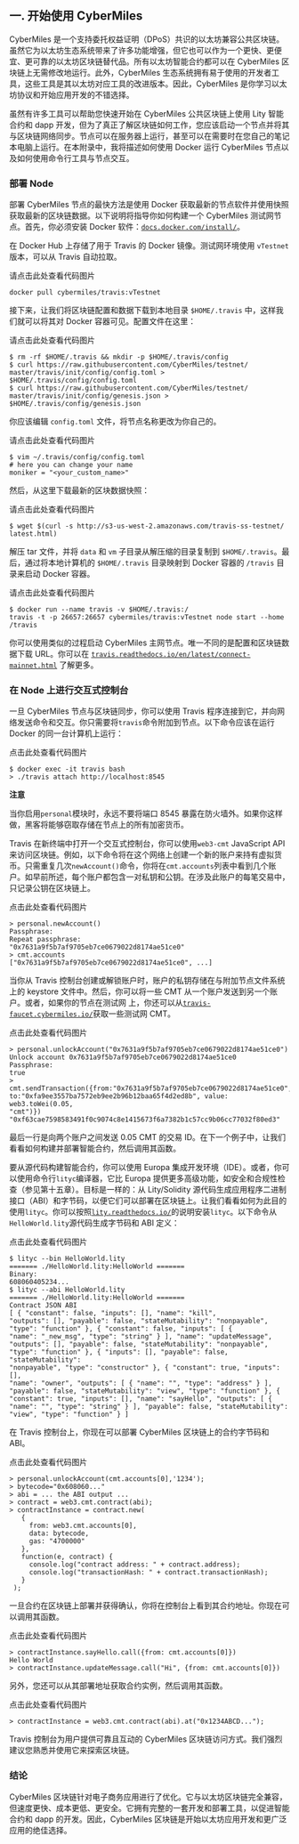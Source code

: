 ## 一. 开始使用 CyberMiles

CyberMiles 是一个支持委托权益证明（DPoS）共识的以太坊兼容公共区块链。虽然它为以太坊生态系统带来了许多功能增强，但它也可以作为一个更快、更便宜、更可靠的以太坊区块链替代品。所有以太坊智能合约都可以在 CyberMiles 区块链上无需修改地运行。此外，CyberMiles 生态系统拥有易于使用的开发者工具，这些工具是其以太坊对应工具的改进版本。因此，CyberMiles 是你学习以太坊协议和开始应用开发的不错选择。

虽然有许多工具可以帮助您快速开始在 CyberMiles 公共区块链上使用 Lity 智能合约和 dapp 开发，但为了真正了解区块链如何工作，您应该启动一个节点并将其与区块链网络同步。节点可以在服务器上运行，甚至可以在需要时在您自己的笔记本电脑上运行。在本附录中，我将描述如何使用 Docker 运行 CyberMiles 节点以及如何使用命令行工具与节点交互。

### 部署 Node

部署 CyberMiles 节点的最快方法是使用 Docker 获取最新的节点软件并使用快照获取最新的区块链数据。以下说明将指导你如何构建一个 CyberMiles 测试网节点。首先，你必须安装 Docker 软件：[`docs.docker.com/install/`](https://docs.docker.com/install/)。

在 Docker Hub 上存储了用于 Travis 的 Docker 镜像。测试网环境使用 `vTestnet` 版本，可以从 Travis 自动拉取。

请点击此处查看代码图片

```
docker pull cybermiles/travis:vTestnet
```

接下来，让我们将区块链配置和数据下载到本地目录 `$HOME/.travis` 中，这样我们就可以将其对 Docker 容器可见。配置文件在这里：

请点击此处查看代码图片

```
$ rm -rf $HOME/.travis && mkdir -p $HOME/.travis/config
$ curl https://raw.githubusercontent.com/CyberMiles/testnet/
master/travis/init/config/config.toml > $HOME/.travis/config/config.toml
$ curl https://raw.githubusercontent.com/CyberMiles/testnet/
master/travis/init/config/genesis.json > $HOME/.travis/config/genesis.json
```

你应该编辑 `config.toml` 文件，将节点名称更改为你自己的。

请点击此处查看代码图片

```
$ vim ~/.travis/config/config.toml
# here you can change your name
moniker = "<your_custom_name>"
```

然后，从这里下载最新的区块数据快照：

请点击此处查看代码图片

```
$ wget $(curl -s http://s3-us-west-2.amazonaws.com/travis-ss-testnet/
latest.html)
```

解压 tar 文件，并将 `data` 和 `vm` 子目录从解压缩的目录复制到 `$HOME/.travis`。最后，通过将本地计算机的 `$HOME/.travis` 目录映射到 Docker 容器的 `/travis` 目录来启动 Docker 容器。

请点击此处查看代码图片

```
$ docker run --name travis -v $HOME/.travis:/
travis -t -p 26657:26657 cybermiles/travis:vTestnet node start --home
/travis
```

你可以使用类似的过程启动 CyberMiles 主网节点。唯一不同的是配置和区块链数据下载 URL。你可以在 [`travis.readthedocs.io/en/latest/connect-mainnet.html`](https://travis.readthedocs.io/en/latest/connect-mainnet.html) 了解更多。

### 在 Node 上进行交互式控制台

一旦 CyberMiles 节点与区块链同步，你可以使用 Travis 程序连接到它，并向网络发送命令和交互。你只需要将`travis`命令附加到节点。以下命令应该在运行 Docker 的同一台计算机上运行：

点击此处查看代码图片

```
$ docker exec -it travis bash
> ./travis attach http://localhost:8545
```

**注意**

当你启用`personal`模块时，永远不要将端口 8545 暴露在防火墙外。如果你这样做，黑客将能够窃取存储在节点上的所有加密货币。

Travis 在新终端中打开一个交互式控制台，你可以使用`web3-cmt` JavaScript API 来访问区块链。例如，以下命令将在这个网络上创建一个新的账户来持有虚拟货币。只需重复几次`newAccount()`命令，你将在`cmt.accounts`列表中看到几个账户。如早前所述，每个账户都包含一对私钥和公钥。在涉及此账户的每笔交易中，只记录公钥在区块链上。

点击此处查看代码图片

```
> personal.newAccount()
Passphrase:
Repeat passphrase:
"0x7631a9f5b7af9705eb7ce0679022d8174ae51ce0"
> cmt.accounts
["0x7631a9f5b7af9705eb7ce0679022d8174ae51ce0", ...]
```

当你从 Travis 控制台创建或解锁账户时，账户的私钥存储在与附加节点文件系统上的 keystore 文件中。然后，你可以将一些 CMT 从一个账户发送到另一个账户。或者，如果你的节点在测试网 上，你还可以从[`travis-faucet.cybermiles.io/`](https://travis-faucet.cybermiles.io/)获取一些测试网 CMT。

点击此处查看代码图片

```
> personal.unlockAccount("0x7631a9f5b7af9705eb7ce0679022d8174ae51ce0")
Unlock account 0x7631a9f5b7af9705eb7ce0679022d8174ae51ce0
Passphrase:
true
> cmt.sendTransaction({from:"0x7631a9f5b7af9705eb7ce0679022d8174ae51ce0",
to:"0xfa9ee3557ba7572eb9ee2b96b12baa65f4d2ed8b", value: web3.toWei(0.05,
"cmt")})
"0xf63cae7598583491f0c9074c8e1415673f6a7382b1c57cc9b06cc77032f80ed3"
```

最后一行是向两个账户之间发送 0.05 CMT 的交易 ID。在下一个例子中，让我们看看如何构建并部署智能合约，然后调用其函数。

要从源代码构建智能合约，你可以使用 Europa 集成开发环境（IDE）。或者，你可以使用命令行`lityc`编译器，它比 Europa 提供更多高级功能，如安全和合规性检查（参见第十五章）。目标是一样的：从 Lity/Solidity 源代码生成应用程序二进制接口（ABI）和字节码，以便它们可以部署在区块链上。让我们看看如何为此目的使用`lityc`。你可以按照[`lity.readthedocs.io/`](https://lity.readthedocs.io/)的说明安装`lityc`。以下命令从`HelloWorld.lity`源代码生成字节码和 ABI 定义：

点击此处查看代码图片

```
$ lityc --bin HelloWorld.lity
======= ./HelloWorld.lity:HelloWorld =======
Binary:
608060405234...
$ lityc --abi HelloWorld.lity
======= ./HelloWorld.lity:HelloWorld =======
Contract JSON ABI
[ { "constant": false, "inputs": [], "name": "kill",
"outputs": [], "payable": false, "stateMutability": "nonpayable",
"type": "function" }, { "constant": false, "inputs": [ {
"name": "_new_msg", "type": "string" } ], "name": "updateMessage",
"outputs": [], "payable": false, "stateMutability": "nonpayable",
"type": "function" }, { "inputs": [], "payable": false, "stateMutability":
"nonpayable", "type": "constructor" }, { "constant": true, "inputs": [],
"name": "owner", "outputs": [ { "name": "", "type": "address" } ],
"payable": false, "stateMutability": "view", "type": "function" }, {
"constant": true, "inputs": [], "name": "sayHello", "outputs": [ {
"name": "", "type": "string" } ], "payable": false, "stateMutability":
"view", "type": "function" } ]
```

在 Travis 控制台上，你现在可以部署 CyberMiles 区块链上的合约字节码和 ABI。

点击此处查看代码图片

```
> personal.unlockAccount(cmt.accounts[0],'1234');
> bytecode="0x608060..."
> abi = ... the ABI output ...
> contract = web3.cmt.contract(abi);
> contractInstance = contract.new(
   {
     from: web3.cmt.accounts[0],
     data: bytecode,
     gas: "4700000"
   },
   function(e, contract) {
     console.log("contract address: " + contract.address);
     console.log("transactionHash: " + contract.transactionHash);
   }
 );
```

一旦合约在区块链上部署并获得确认，你将在控制台上看到其合约地址。你现在可以调用其函数。

点击此处查看代码图片

```
> contractInstance.sayHello.call({from: cmt.accounts[0]})
Hello World
> contractInstance.updateMessage.call("Hi", {from: cmt.accounts[0]})
```

另外，您还可以从其部署地址获取合约实例，然后调用其函数。

点击此处查看代码图片

```
> contractInstance = web3.cmt.contract(abi).at("0x1234ABCD...");
```

Travis 控制台为用户提供可靠且互动的 CyberMiles 区块链访问方式。我们强烈建议您熟悉并使用它来探索区块链。

### 结论

CyberMiles 区块链针对电子商务应用进行了优化。它与以太坊区块链完全兼容，但速度更快、成本更低、更安全。它拥有完整的一套开发和部署工具，以促进智能合约和 dapp 的开发。因此，CyberMiles 区块链是开始以太坊应用开发和更广泛应用的绝佳选择。
